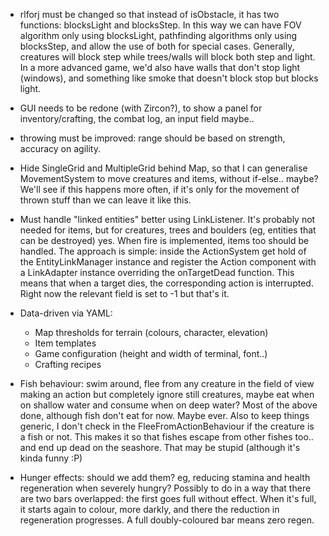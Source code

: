   
- rlforj must be changed so that instead of isObstacle, it has two functions: blocksLight and blocksStep.
  In this way we can have FOV algorithm only using blocksLight, pathfinding algorithms only using
  blocksStep, and allow the use of both for special cases. Generally, creatures will block step while trees/walls
  will block both step and light. In a more advanced game, we'd also have walls that don't stop light (windows),
  and something like smoke that doesn't block stop but blocks light.

- GUI needs to be redone (with Zircon?), to show a panel for inventory/crafting, the combat log, an input field maybe..

- throwing must be improved: range should be based on strength, accuracy on agility.
  
- Hide SingleGrid and MultipleGrid behind Map, so that I can generalise MovementSystem to move creatures and items,
  without if-else.. maybe? We'll see if this happens more often, if it's only for the movement of
  thrown stuff than we can leave it like this.

- Must handle "linked entities" better using LinkListener. It's probably not needed for items, but for creatures, trees
  and boulders (eg, entities that can be destroyed) yes. When fire is implemented, items too should be handled.
  The approach is simple: inside the ActionSystem get hold of the EntityLinkManager instance and register
  the Action component with a LinkAdapter instance overriding the onTargetDead function.
  This means that when a target dies, the corresponding action is interrupted. Right now the relevant field is
  set to -1 but that's it.

- Data-driven via YAML:
  - Map thresholds for terrain (colours, character, elevation)
  - Item templates
  - Game configuration (height and width of terminal, font..)
  - Crafting recipes

- Fish behaviour: swim around, flee from any creature in the field of view making an action but completely ignore
  still creatures, maybe eat when on shallow water and consume when on deep water?
  Most of the above done, although fish don't eat for now. Maybe ever. Also to keep things generic, I don't check
  in the FleeFromActionBehaviour if the creature is a fish or not. This makes it so that fishes escape from other
  fishes too.. and end up dead on the seashore. That may be stupid (although it's kinda funny :P)
  
- Hunger effects: should we add them? eg, reducing stamina and health regeneration when severely hungry?
  Possibly to do in a way that there are two bars overlapped: the first goes full without effect. When it's full, it starts again
  to colour, more darkly, and there the reduction in regeneration progresses. A full doubly-coloured bar means zero
  regen.
